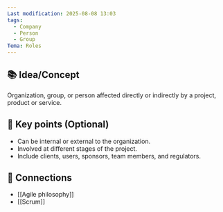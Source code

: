 ```yaml
---
Last modification: 2025-08-08 13:03
tags:
  - Company
  - Person
  - Group
Tema: Roles
---
```



## 📚 Idea/Concept 
Organization, group, or person affected directly or indirectly by a project, product or service.

## 📌 Key points (Optional)
- Can be internal or external to the organization.
- Involved at different stages of the project.
- Include clients, users, sponsors, team members, and regulators.

## 🔗 Connections
- [[Agile philosophy]]
- [[Scrum]]
